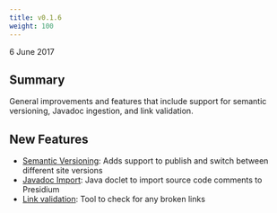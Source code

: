 ```yaml
---
title: v0.1.6
weight: 100
---
```


6 June 2017

## Summary

General improvements and features that include support for semantic versioning, Javadoc ingestion, and link validation.

## New Features

- [Semantic Versioning](/recipes/versioning/): Adds support to publish and switch between different site versions
- [Javadoc Import](/reference/importers/#jsdoc): Java doclet to import source code comments to Presidium
- [Link validation](/tools/#link-validation): Tool to check for any broken links
